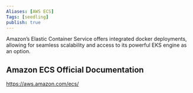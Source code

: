 ```yaml
---
Aliases: [AWS ECS]
Tags: [seedling]
publish: true
---
```


Amazon’s Elastic Container Service offers integrated docker deployments, allowing for seamless scalability and access to its powerful EKS engine as an option.

## Amazon ECS Official Documentation

https://aws.amazon.com/ecs/